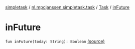 [simpletask](../../index.md) / [nl.mpcjanssen.simpletask.task](../index.md) / [Task](index.md) / [inFuture](.)

# inFuture

`fun inFuture(today: String): Boolean` [(source)](https://github.com/mpcjanssen/simpletask-android/blob/master/src/main/java/nl/mpcjanssen/simpletask/task/Task.kt#L280)